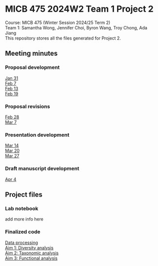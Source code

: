 # MICB 475 2024W2 Team 1 Project 2
Course: MICB 475 (Winter Session 2024/25 Term 2)  
Team 1:  Samantha Wong, Jennifer Choi, Byron Wang, Troy Chong, Ada Jiang  
This repository stores all the files generated for Project 2.  

## Meeting minutes
### Proposal development
[Jan 31](/Meeting_minutes/01_Jan_31.md)  
[Feb 7](/Meeting_minutes/02_Feb_7.md)  
[Feb 13](/Meeting_minutes/03_Feb_13.md)  
[Feb 19](/Meeting_minutes/04_Feb_19.md)  
### Proposal revisions
[Feb 28](/Meeting_minutes/05_Feb_28.md)  
[Mar 7](/Meeting_minutes/06_Mar_7.md)  
### Presentation development
[Mar 14](/Meeting_minutes/07_Mar_14.md)  
[Mar 20](/Meeting_minutes/08_Mar_20.md)  
[Mar 27](/Meeting_minutes/09_Mar_27.md)  
### Draft manuscript development
[Apr 4](/Meeting_minutes/10_Apr_4.md)  

## Project files

### Lab notebook
add more info here

### Finalized code
[Data processing](/00_DataProcessing/)  
[Aim 1: Diversity analysis](/01_02_DiversityAnalysis/)  
[Aim 2: Taxonomic analysis](/02_TaxonomicAnalysis/)  
[Aim 3: Functional analysis](/03_FunctionalAnalysis/)  
